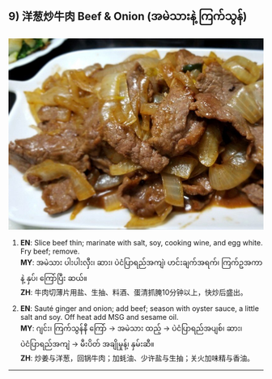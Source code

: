 ## 9) 洋葱炒牛肉 Beef & Onion (အမဲသားနဲ့ ကြက်သွန်)
![洋葱炒牛肉 Beef & Onion (အမဲသားနဲ့ ကြက်သွန်)](image/9.jpg)

1. **EN**: Slice beef thin; marinate with salt, soy, cooking wine, and egg white. Fry beef; remove.  
   **MY**: အမဲသား ပါးပါးလှီး၊ ဆား၊ ပဲငံပြာရည်အကျဲ၊ ဟင်းချက်အရက်၊ ကြက်ဥအကာ နဲ့ နှပ်၊ ကြော်ပြီး ဆယ်။  
   **ZH**: 牛肉切薄片用盐、生抽、料酒、蛋清抓腌10分钟以上，快炒后盛出。

2. **EN**: Sauté ginger and onion; add beef; season with oyster sauce, a little salt and soy. Off heat add MSG and sesame oil.  
   **MY**: ဂျင်း၊ ကြက်သွန်နီ ကြော် → အမဲသား ထည့် → ပဲငံပြာရည်အပျစ်၊ ဆား၊ ပဲငံပြာရည်အကျဲ → မီးပိတ် အချိုမှုန့်၊ နှမ်းဆီ။  
   **ZH**: 炒姜与洋葱，回锅牛肉；加蚝油、少许盐与生抽；关火加味精与香油。

---
